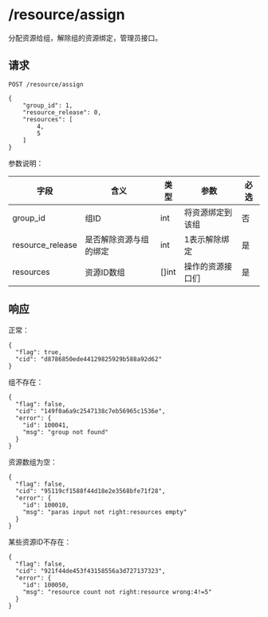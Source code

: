 # /resource/assign

分配资源给组，解除组的资源绑定，管理员接口。

## 请求

```
POST /resource/assign

{
	"group_id": 1,
	"resource_release": 0,
	"resources": [
		4,
		5
	]
}
```

参数说明：

| 字段   |      含义   |类型  |   参数 |  必选 |
|----------|--------|------|------|------|
| group_id | 组ID | int | 将资源绑定到该组 | 否 |
| resource_release |    是否解除资源与组的绑定   |   int | 1表示解除绑定| 是|
| resources | 资源ID数组 | []int | 操作的资源接口们 | 是 |


## 响应

正常：

```
{
  "flag": true,
  "cid": "d8786850ede44129825929b588a92d62"
}
```


组不存在：

```
{
  "flag": false,
  "cid": "149f0a6a9c2547138c7eb56965c1536e",
  "error": {
    "id": 100041,
    "msg": "group not found"
  }
}
```

资源数组为空：

```
{
  "flag": false,
  "cid": "95119cf1588f44d18e2e3568bfe71f28",
  "error": {
    "id": 100010,
    "msg": "paras input not right:resources empty"
  }
}
```

某些资源ID不存在：

```
{
  "flag": false,
  "cid": "921f44de453f43158556a3d727137323",
  "error": {
    "id": 100050,
    "msg": "resource count not right:resource wrong:4!=5"
  }
}
```